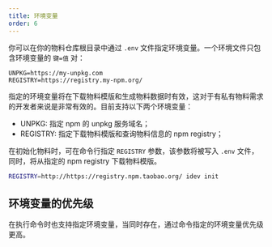 ```yaml
---
title: 环境变量
order: 6
---
```


你可以在你的物料仓库根目录中通过 `.env` 文件指定环境变量。一个环境文件只包含环境变量的 `键=值` 对：

```
UNPKG=https://my-unpkg.com
REGISTRY=https://registry.my-npm.org/
```

指定的环境变量将在下载物料模版和生成物料数据时有效，这对于有私有物料需求的开发者来说是非常有效的。目前支持以下两个环境变量：

- UNPKG: 指定 npm 的 unpkg 服务域名；
- REGISTRY: 指定下载物料模版和查询物料信息的 npm registry；

在初始化物料时，可在命令行指定 `REGISTRY` 参数，该参数将被写入 `.env` 文件，同时，将从指定的 npm registry 下载物料模版。

```bash
REGISTRY=http://https://registry.npm.taobao.org/ idev init
```

## 环境变量的优先级

在执行命令时也支持指定环境变量，当同时存在，通过命令指定的环境变量优先级更高。
